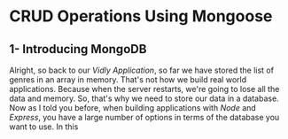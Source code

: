 # CRUD Operations Using Mongoose

## 1- Introducing MongoDB

Alright, so back to our *Vidly Application*, so far we have stored the list of genres in an array in memory. That's not how we build real world applications. Because when the server restarts, we're going to lose all the data and memory. So, that's why we need to store our data in a database. Now as I told you before, when building applications with *Node* and *Express*, you have a large number of options in terms of the database you want to use. In this 
